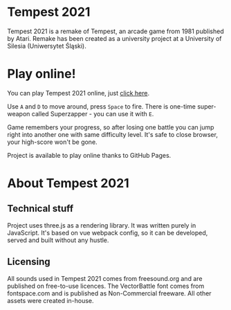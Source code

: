 # Tempest 2021
Tempest 2021 is a remake of Tempest, an arcade game from 1981 published by Atari.
Remake has been created as a university project at a University of Silesia (Uniwersytet Śląski).

# Play online!
You can play Tempest 2021 online, just [click here](https://dabalroman.github.io/tempest2021/).

Use `A` and `D` to move around, press `Space` to fire.
There is one-time super-weapon called Superzapper - you can use it with `E`.

Game remembers your progress, so after losing one battle you can jump right into another one with same difficulty level.
It's safe to close browser, your high-score won't be gone.

Project is available to play online thanks to GitHub Pages.

# About Tempest 2021
## Technical stuff
Project uses three.js as a rendering library. It was written purely in JavaScript.
It's based on vue webpack config, so it can be developed, served and built without any hustle.

## Licensing
All sounds used in Tempest 2021 comes from freesound.org and are published on free-to-use licences.
The VectorBattle font comes from fontspace.com and is published as Non-Commercial freeware.
All other assets were created in-house.
